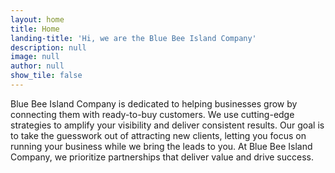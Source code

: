 ```yaml
---
layout: home
title: Home
landing-title: 'Hi, we are the Blue Bee Island Company'
description: null
image: null
author: null
show_tile: false
---
```


Blue Bee Island Company is dedicated to helping businesses grow by connecting them with ready-to-buy customers. We use cutting-edge strategies to amplify your visibility and deliver consistent results. Our goal is to take the guesswork out of attracting new clients, letting you focus on running your business while we bring the leads to you. At Blue Bee Island Company, we prioritize partnerships that deliver value and drive success.
